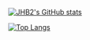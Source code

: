 





[![JHB2's GitHub stats](https://github-readme-stats.vercel.app/api?username=JHB2M)](https://github.com/JHB2M)


[![Top Langs](https://github-readme-stats.vercel.app/api/top-langs/?username=JHB2M&layout=compact)](https://github.com/JHB2M)


[linkedinn]:https://www.linkedin.com/in/mahmut-özübek-6797b524a/
